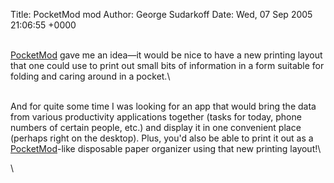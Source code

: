 Title: PocketMod mod
Author: George Sudarkoff
Date: Wed, 07 Sep 2005 21:06:55 +0000

\
[PocketMod](http://www.pocketmod.com/) gave me an idea—it would be nice
to have a new printing layout that one could use to print out small bits
of information in a form suitable for folding and caring around in a
pocket.\

\
And for quite some time I was looking for an app that would bring the
data from various productivity applications together (tasks for today,
phone numbers of certain people, etc.) and display it in one convenient
place (perhaps right on the desktop). Plus, you'd also be able to print
it out as a [PocketMod](http://www.pocketmod.com/)-like disposable paper
organizer using that new printing layout!\

\

